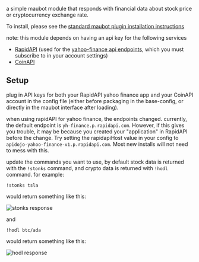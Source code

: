 a simple maubot module that responds with financial data about stock price or cryptocurrency exchange rate.

To install, please see the [standard maubot plugin installation instructions](https://github.com/maubot/maubot/wiki/Usage#adding-a-plugin)

note: this module depends on having an api key for the following services

- [RapidAPI](https://rapidapi.com/marketplace) (used for the [yahoo-finance api endpoints](https://rapidapi.com/apidojo/api/yh-finance/), which you must subscribe to in your account settings)
- [CoinAPI](https://www.coinapi.io/Pricing)

## Setup
plug in API keys for both your RapidAPI yahoo finance app and your CoinAPI account in the config file (either before packaging in the base-config, or directly in the maubot interface after loading).

when using rapidAPI for yahoo finance, the endpoints changed. currently, the default endpoint is
`yh-finance.p.rapidapi.com`. However, if this gives you trouble, it may be because you created your "application" in
RapidAPI before the change. Try setting the rapidapiHost value in your config to
`apidojo-yahoo-finance-v1.p.rapidapi.com`. Most new installs will not need to mess with this.

update the commands you want to use, by default stock data is returned with the `!stonks` command, and crypto data is returned with `!hodl` command. for example:

`!stonks tsla`

would return something like this:

![stonks response](images/stonks.png)

and

`!hodl btc/ada`

would return something like this:

![hodl response](images/hodl.png)
